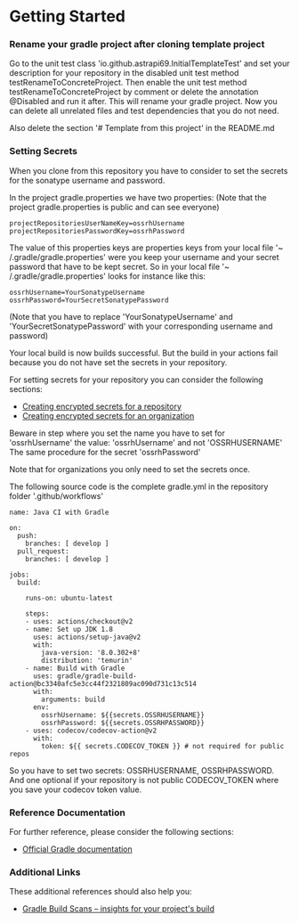 # Getting Started

### Rename your gradle project after cloning template project

Go to the unit test class 'io.github.astrapi69.InitialTemplateTest' and set your description for
your repository in the
disabled unit test method testRenameToConcreteProject. Then enable the unit test method
testRenameToConcreteProject by
comment or delete the annotation @Disabled and run it after. This will rename your gradle project.
Now you can delete
all unrelated files and test dependencies that you do not need.

Also delete the section '# Template from this project' in the README.md

### Setting Secrets

When you clone from this repository you have to consider to set the secrets for the sonatype
username and password.

In the project gradle.properties we have two properties:
(Note that the project gradle.properties is public and can see everyone)

```
projectRepositoriesUserNameKey=ossrhUsername
projectRepositoriesPasswordKey=ossrhPassword
```

The value of this properties keys are properties keys from your local file '~
/.gradle/gradle.properties' were you keep
your username and your secret password that have to be kept secret. So in your local file '~
/.gradle/gradle.properties'
looks for instance like this:

```
ossrhUsername=YourSonatypeUsername
ossrhPassword=YourSecretSonatypePassword
```

(Note that you have to replace 'YourSonatypeUsername' and 'YourSecretSonatypePassword' with your
corresponding username
and password)

Your local build is now builds successful. But the build in your actions fail because you do not
have set the secrets
in your repository.

For setting secrets for your repository you can consider the following sections:

* [Creating encrypted secrets for a repository](https://docs.github.com/en/actions/security-guides/encrypted-secrets#creating-encrypted-secrets-for-a-repository)
* [Creating encrypted secrets for an organization](https://docs.github.com/en/actions/security-guides/encrypted-secrets#creating-encrypted-secrets-for-an-organization)

Beware in step where you set the name you have to set for 'ossrhUsername' the value: 'ossrhUsername'
and not 'OSSRHUSERNAME'
The same procedure for the secret 'ossrhPassword'

Note that for organizations you only need to set the secrets once.

The following source code is the complete gradle.yml in the repository folder '.github/workflows'

```
name: Java CI with Gradle

on:
  push:
    branches: [ develop ]
  pull_request:
    branches: [ develop ]

jobs:
  build:

    runs-on: ubuntu-latest

    steps:
    - uses: actions/checkout@v2
    - name: Set up JDK 1.8
      uses: actions/setup-java@v2
      with:
        java-version: '8.0.302+8'
        distribution: 'temurin'
    - name: Build with Gradle
      uses: gradle/gradle-build-action@bc3340afc5e3cc44f2321809ac090d731c13c514
      with:
        arguments: build
      env:
        ossrhUsername: ${{secrets.OSSRHUSERNAME}}
        ossrhPassword: ${{secrets.OSSRHPASSWORD}}
    - uses: codecov/codecov-action@v2
      with:
        token: ${{ secrets.CODECOV_TOKEN }} # not required for public repos

```

So you have to set two secrets: OSSRHUSERNAME, OSSRHPASSWORD. And one optional if your repository is
not public
CODECOV_TOKEN where you save your codecov token value.

### Reference Documentation

For further reference, please consider the following sections:

* [Official Gradle documentation](https://docs.gradle.org)

### Additional Links

These additional references should also help you:

* [Gradle Build Scans – insights for your project's build](https://scans.gradle.com#gradle)
